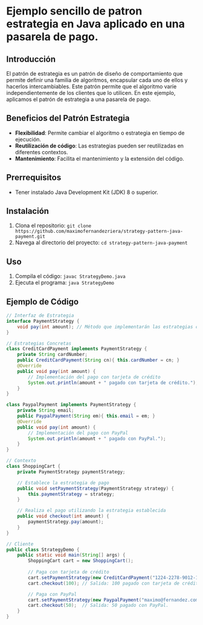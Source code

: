 # Ejemplo sencillo de patron estrategia en Java aplicado en una pasarela de pago.

## Introducción
El patrón de estrategia es un patrón de diseño de comportamiento que permite definir una familia de algoritmos, encapsular cada uno de ellos y hacerlos intercambiables. Este patrón permite que el algoritmo varíe independientemente de los clientes que lo utilicen. En este ejemplo, aplicamos el patrón de estrategia a una pasarela de pago.

## Beneficios del Patrón Estrategia
- **Flexibilidad**: Permite cambiar el algoritmo o estrategia en tiempo de ejecución.
- **Reutilización de código**: Las estrategias pueden ser reutilizadas en diferentes contextos.
- **Mantenimiento**: Facilita el mantenimiento y la extensión del código.

## Prerrequisitos
- Tener instalado Java Development Kit (JDK) 8 o superior.

## Instalación
1. Clona el repositorio: `git clone https://github.com/maximofernandezriera/strategy-pattern-java-payment.git`
2. Navega al directorio del proyecto: `cd strategy-pattern-java-payment`

## Uso
1. Compila el código: `javac StrategyDemo.java`
2. Ejecuta el programa: `java StrategyDemo`

## Ejemplo de Código

```java
// Interfaz de Estrategia
interface PaymentStrategy {
    void pay(int amount); // Método que implementarán las estrategias concretas
}

// Estrategias Concretas
class CreditCardPayment implements PaymentStrategy {
    private String cardNumber;
    public CreditCardPayment(String cn){ this.cardNumber = cn; }
    @Override
    public void pay(int amount) { 
        // Implementación del pago con tarjeta de crédito
        System.out.println(amount + " pagado con tarjeta de crédito."); 
    }
}

class PaypalPayment implements PaymentStrategy {
    private String email;
    public PaypalPayment(String em){ this.email = em; }
    @Override
    public void pay(int amount) { 
        // Implementación del pago con PayPal
        System.out.println(amount + " pagado con PayPal."); 
    }
}

// Contexto
class ShoppingCart {
    private PaymentStrategy paymentStrategy;

    // Establece la estrategia de pago
    public void setPaymentStrategy(PaymentStrategy strategy) {
        this.paymentStrategy = strategy;
    }

    // Realiza el pago utilizando la estrategia establecida
    public void checkout(int amount) {
        paymentStrategy.pay(amount);
    }
}

// Cliente
public class StrategyDemo {
    public static void main(String[] args) {
        ShoppingCart cart = new ShoppingCart();
        
        // Paga con tarjeta de crédito
        cart.setPaymentStrategy(new CreditCardPayment("1224-2278-9012-1456"));
        cart.checkout(100); // Salida: 100 pagado con tarjeta de crédito.

        // Paga con PayPal
        cart.setPaymentStrategy(new PaypalPayment("maximo@fernandez.com"));
        cart.checkout(50);  // Salida: 50 pagado con PayPal.
    }
}
```
